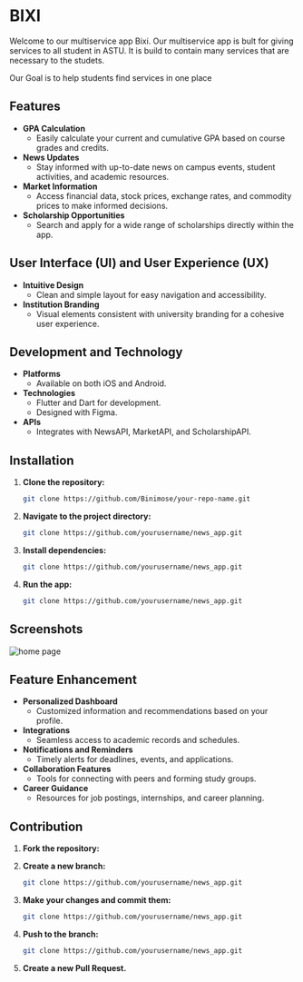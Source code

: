 # BIXI

Welcome to our multiservice app Bixi. Our multiservice app is bult for giving services to all student in ASTU. It is build to contain many services that are necessary to the studets.

Our Goal is to help students find services in one place 


## Features

- **GPA Calculation**
  - Easily calculate your current and cumulative GPA based on course grades and credits.
- **News Updates**
  - Stay informed with up-to-date news on campus events, student activities, and academic resources.
- **Market Information**
  - Access financial data, stock prices, exchange rates, and commodity prices to make informed decisions.
- **Scholarship Opportunities**
  - Search and apply for a wide range of scholarships directly within the app.

## User Interface (UI) and User Experience (UX)

- **Intuitive Design**
  - Clean and simple layout for easy navigation and accessibility.
- **Institution Branding**
  - Visual elements consistent with university branding for a cohesive user experience.

## Development and Technology

- **Platforms**
  - Available on both iOS and Android.
- **Technologies**
  - Flutter and Dart for development.
  - Designed with Figma.
- **APIs**
  - Integrates with NewsAPI, MarketAPI, and ScholarshipAPI.

## Installation

1. **Clone the repository:**
   ```bash
   git clone https://github.com/Binimose/your-repo-name.git

2. **Navigate to the project directory:**
   ```bash
   git clone https://github.com/yourusername/news_app.git

3. **Install dependencies:**
   ```bash
   git clone https://github.com/yourusername/news_app.git

4. **Run the app:**
   ```bash
   git clone https://github.com/yourusername/news_app.git


## Screenshots

![home page](/HomePage.PNG)

## Feature Enhancement

- **Personalized Dashboard**
  - Customized information and recommendations based on your profile.
- **Integrations**
  - Seamless access to academic records and schedules.
- **Notifications and Reminders**
  - Timely alerts for deadlines, events, and applications.
- **Collaboration Features**
  - Tools for connecting with peers and forming study groups.
- **Career Guidance**
  - Resources for job postings, internships, and career planning.
 

## Contribution

1. **Fork the repository:**

2. **Create a new branch:**
   ```bash
   git clone https://github.com/yourusername/news_app.git
   
3. **Make your changes and commit them:**
   ```bash
   git clone https://github.com/yourusername/news_app.git
   
4. **Push to the branch:**
   ```bash
   git clone https://github.com/yourusername/news_app.git
   
5. **Create a new Pull Request.**

